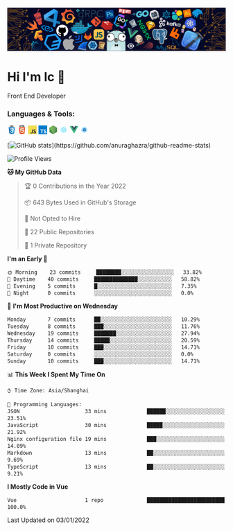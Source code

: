 ![](https://github.com/KieSun/KieSun/blob/master/header_.png)

# Hi I'm lc 👋
Front End Developer

### Languages & Tools:

<code><img height="20" src="https://raw.githubusercontent.com/github/explore/80688e429a7d4ef2fca1e82350fe8e3517d3494d/topics/css/css.png"></code>
<code><img height="20" src="https://raw.githubusercontent.com/github/explore/80688e429a7d4ef2fca1e82350fe8e3517d3494d/topics/html/html.png"></code>
<code><img height="20" src="https://raw.githubusercontent.com/github/explore/80688e429a7d4ef2fca1e82350fe8e3517d3494d/topics/javascript/javascript.png"></code>
<code><img height="20" src="https://raw.githubusercontent.com/github/explore/80688e429a7d4ef2fca1e82350fe8e3517d3494d/topics/typescript/typescript.png"></code>
<code><img height="20" src="https://raw.githubusercontent.com/github/explore/80688e429a7d4ef2fca1e82350fe8e3517d3494d/topics/nodejs/nodejs.png"></code>
<code><img height="20" src="https://raw.githubusercontent.com/github/explore/80688e429a7d4ef2fca1e82350fe8e3517d3494d/topics/react/react.png"></code>
<code><img height="20" src="https://raw.githubusercontent.com/github/explore/80688e429a7d4ef2fca1e82350fe8e3517d3494d/topics/vue/vue.png"></code>
<code><img height="20" src="https://raw.githubusercontent.com/github/explore/80688e429a7d4ef2fca1e82350fe8e3517d3494d/topics/webpack/webpack.png"></code>

[![GitHub stats](https://github-readme-stats.vercel.app/api?username=rudy-lc&show_icons=true&bg_color=320,323031,84a59d&icon_color=b0c4b1&title_color=eec170&text_color=a2a392&include_all_commits=true")](https://github.com/anuraghazra/github-readme-stats)

<!--START_SECTION:waka-->
![Profile Views](http://img.shields.io/badge/Profile%20Views-155-blue)

**🐱 My GitHub Data** 

> 🏆 0 Contributions in the Year 2022
 > 
> 📦 643 Bytes Used in GitHub's Storage 
 > 
> 🚫 Not Opted to Hire
 > 
> 📜 22 Public Repositories 
 > 
> 🔑 1 Private Repository 
 > 
**I'm an Early 🐤** 

```text
🌞 Morning    23 commits     ████████░░░░░░░░░░░░░░░░░   33.82% 
🌆 Daytime    40 commits     ██████████████░░░░░░░░░░░   58.82% 
🌃 Evening    5 commits      █░░░░░░░░░░░░░░░░░░░░░░░░   7.35% 
🌙 Night      0 commits      ░░░░░░░░░░░░░░░░░░░░░░░░░   0.0%

```
📅 **I'm Most Productive on Wednesday** 

```text
Monday       7 commits      ██░░░░░░░░░░░░░░░░░░░░░░░   10.29% 
Tuesday      8 commits      ███░░░░░░░░░░░░░░░░░░░░░░   11.76% 
Wednesday    19 commits     ███████░░░░░░░░░░░░░░░░░░   27.94% 
Thursday     14 commits     █████░░░░░░░░░░░░░░░░░░░░   20.59% 
Friday       10 commits     ███░░░░░░░░░░░░░░░░░░░░░░   14.71% 
Saturday     0 commits      ░░░░░░░░░░░░░░░░░░░░░░░░░   0.0% 
Sunday       10 commits     ███░░░░░░░░░░░░░░░░░░░░░░   14.71%

```


📊 **This Week I Spent My Time On** 

```text
⌚︎ Time Zone: Asia/Shanghai

💬 Programming Languages: 
JSON                     33 mins             ██████░░░░░░░░░░░░░░░░░░░   23.51% 
JavaScript               30 mins             █████░░░░░░░░░░░░░░░░░░░░   21.92% 
Nginx configuration file 19 mins             ███░░░░░░░░░░░░░░░░░░░░░░   14.09% 
Markdown                 13 mins             ██░░░░░░░░░░░░░░░░░░░░░░░   9.69% 
TypeScript               13 mins             ██░░░░░░░░░░░░░░░░░░░░░░░   9.21%

```

**I Mostly Code in Vue** 

```text
Vue                      1 repo              █████████████████████████   100.0%

```



 Last Updated on 03/01/2022
<!--END_SECTION:waka-->
